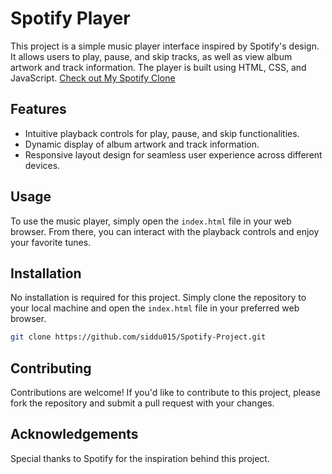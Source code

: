# Spotify Player

This project is a simple music player interface inspired by Spotify's design. It allows users to play, pause, and skip tracks, as well as view album artwork and track information. The player is built using HTML, CSS, and JavaScript.
[Check out My Spotify Clone](https://spotifycrypx.netlify.app/)

## Features

- Intuitive playback controls for play, pause, and skip functionalities.
- Dynamic display of album artwork and track information.
- Responsive layout design for seamless user experience across different devices.

## Usage

To use the music player, simply open the `index.html` file in your web browser. From there, you can interact with the playback controls and enjoy your favorite tunes.

## Installation

No installation is required for this project. Simply clone the repository to your local machine and open the `index.html` file in your preferred web browser.

```bash
git clone https://github.com/siddu015/Spotify-Project.git
```

## Contributing

Contributions are welcome! If you'd like to contribute to this project, please fork the repository and submit a pull request with your changes.

## Acknowledgements

Special thanks to Spotify for the inspiration behind this project.
